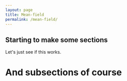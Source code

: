 ```yaml
---
layout: page
title: Mean-field
permalink: /mean-field/
---
```


## Starting to make some sections
Let's just see if this works. 

# And subsections of course
